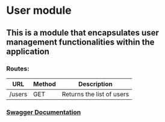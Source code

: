 # User module

## This is a module that encapsulates user management functionalities within the application

### Routes:

| URL    | Method | Description               |
|--------|--------|---------------------------|
| /users | GET    | Returns the list of users |


### [Swagger Documentation](http://127.0.0.1:3000/documentation/static/index.html#/users)